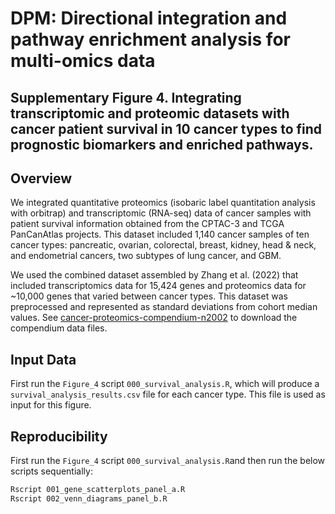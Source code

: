 # DPM: Directional integration and pathway enrichment analysis for multi-omics data

## Supplementary Figure 4. Integrating transcriptomic and proteomic datasets with cancer patient survival in 10 cancer types to find prognostic biomarkers and enriched pathways.

## Overview

We integrated quantitative proteomics (isobaric label quantitation analysis with orbitrap) and transcriptomic (RNA-seq) data of cancer samples with patient survival information obtained 
from the CPTAC-3 and TCGA PanCanAtlas projects. This dataset included 1,140 cancer samples of ten cancer types: pancreatic, ovarian, colorectal, breast, kidney, head & neck, and endometrial cancers, two subtypes of lung cancer, and GBM.

We used the combined dataset assembled by Zhang et al. (2022) that included transcriptomics data for 15,424 genes and proteomics data for ~10,000 genes that varied between cancer types. This dataset was preprocessed and represented as standard deviations from cohort median values. See [cancer-proteomics-compendium-n2002](https://github.com/chadcreighton/cancer-proteomics-compendium-n2002) to download the compendium data files.

## Input Data

First run the `Figure_4` script `000_survival_analysis.R`, which will produce a `survival_analysis_results.csv` file for each cancer type. This file is used as input for this figure.

## Reproducibility

First run the `Figure_4` script `000_survival_analysis.R`and then run the below scripts sequentially:

``` bash
Rscript 001_gene_scatterplots_panel_a.R
Rscript 002_venn_diagrams_panel_b.R
```

